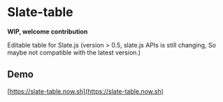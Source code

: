 # Slate-table

**WIP, welcome contribution**

Editable table for Slate.js (version > 0.5, slate.js APIs is still changing, So maybe not compatible with the latest version.)

## Demo

[https://slate-table.now.sh](https://slate-table.now.sh)